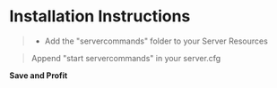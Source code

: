# Installation Instructions
> - Add the "servercommands" folder to your Server Resources

> Append "start servercommands" in your server.cfg

**Save and Profit**

